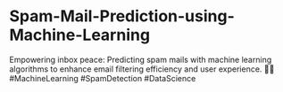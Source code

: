 # Spam-Mail-Prediction-using-Machine-Learning
Empowering inbox peace: Predicting spam mails with machine learning algorithms to enhance email filtering efficiency and user experience. 📧✨ #MachineLearning #SpamDetection #DataScience
